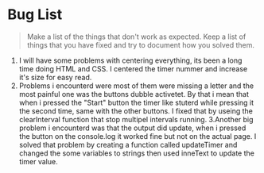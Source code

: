 # Bug List

> Make a list of the things that don't work as expected. Keep a list of things that you have fixed and try to document how you solved them.

1. I will have some problems with centering everything, its been a long time doing HTML and CSS.
I centered the timer nummer and increase it's size for easy read.
2. Problems i encounterd were most of them were missing a letter and the most painful one was the buttons dubble activetet.
By that i mean that when i pressed the "Start" button the timer like stuterd while pressing it the second time, same with the other buttons.
I fixed that by useing the clearInterval function that stop multipel intervals running.
3.Another big problem i encounterd was that the output did update, when i pressed the button on the console.log it worked fine but not on the actual page.
I solved that problem by creating a function called updateTimer and changed the some variables to strings then used inneText to update the timer value.
